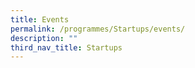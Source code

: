 ```yaml
---
title: Events
permalink: /programmes/Startups/events/
description: ""
third_nav_title: Startups
---
```

